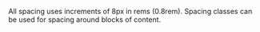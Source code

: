 All spacing uses increments of 8px in rems (0.8rem). Spacing classes can be used for spacing around blocks of content.
